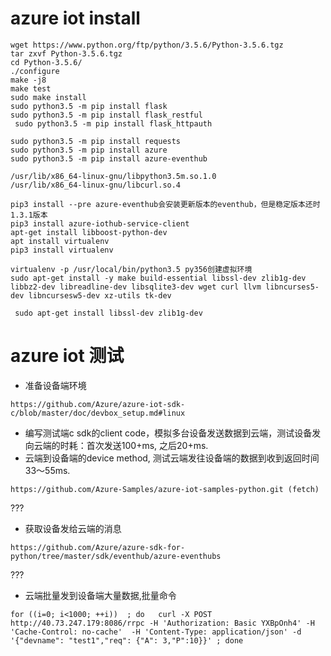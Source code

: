 # azure iot install
```
wget https://www.python.org/ftp/python/3.5.6/Python-3.5.6.tgz
tar zxvf Python-3.5.6.tgz
cd Python-3.5.6/
./configure
make -j8
make test
sudo make install
sudo python3.5 -m pip install flask
sudo python3.5 -m pip install flask_restful
 sudo python3.5 -m pip install flask_httpauth

sudo python3.5 -m pip install requests
sudo python3.5 -m pip install azure
sudo python3.5 -m pip install azure-eventhub

/usr/lib/x86_64-linux-gnu/libpython3.5m.so.1.0
/usr/lib/x86_64-linux-gnu/libcurl.so.4

pip3 install --pre azure-eventhub会安装更新版本的eventhub，但是稳定版本还时1.3.1版本
pip3 install azure-iothub-service-client
apt-get install libboost-python-dev
apt install virtualenv
pip3 install virtualenv

virtualenv -p /usr/local/bin/python3.5 py356创建虚拟环境
sudo apt-get install -y make build-essential libssl-dev zlib1g-dev libbz2-dev libreadline-dev libsqlite3-dev wget curl llvm libncurses5-dev libncursesw5-dev xz-utils tk-dev

 sudo apt-get install libssl-dev zlib1g-dev
```
# azure iot 测试
* 准备设备端环境
```
https://github.com/Azure/azure-iot-sdk-c/blob/master/doc/devbox_setup.md#linux
```
* 编写测试端c sdk的client code，模拟多台设备发送数据到云端，测试设备发向云端的时耗：首次发送100+ms, 之后20+ms.
* 云端到设备端的device method, 测试云端发往设备端的数据到收到返回时间33～55ms.
```
https://github.com/Azure-Samples/azure-iot-samples-python.git (fetch)
```
???
* 获取设备发给云端的消息
```
https://github.com/Azure/azure-sdk-for-python/tree/master/sdk/eventhub/azure-eventhubs
```
???
* 云端批量发到设备端大量数据,批量命令
```
for ((i=0; i<1000; ++i))  ; do   curl -X POST http://40.73.247.179:8086/rrpc -H 'Authorization: Basic YXBpOnh4' -H 'Cache-Control: no-cache'  -H 'Content-Type: application/json' -d '{"devname": "test1","req": {"A": 3,"P":10}}' ; done
```
